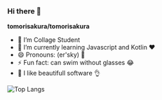 ### Hi there 👋


**tomorisakura/tomorisakura**

- 🔭 I’m Collage Student
- 🌱 I’m currently learning Javascript and Kotlin ❤️
- 😄 Pronouns: (er'sky) 🤔
- ⚡ Fun fact: can swim without glasses 😂
- 💎 I like beautifull software 👌


![Top Langs](https://github-readme-stats.vercel.app/api/top-langs/?username=tomorisakura&layout=compact)

<!-- - 👯 I’m looking to collaborate on ...
- 🤔 I’m looking for help with ...
- 💬 Ask me about ...
- 📫 How to reach me: ... --!>
